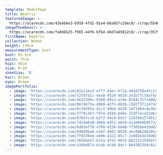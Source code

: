 ```yaml
---
template: ModelPage
title: Beatriz
featuredImage: >-
  https://ucarecdn.com/43eeb6e3-b918-4fd2-91e4-b6a857c2dec0/-/crop/5540x3170/0,35/-/preview/
imageThumbnail: >-
  https://ucarecdn.com/fa666b25-f965-44f6-bfb4-d4d7a65812c8/-/crop/3579x4912/1485,0/-/preview/
firstName: Beatriz
collection: Women
height: 170cm
measurementType: bust
bust: 83.5cm
waist: 75cm
hips: 95cm
size: 8-10
shoeSize: '8'
hair: Brown
eyes: Brown
imagePortfolio:
  - image: 'https://ucarecdn.com/82a116a3-ef77-44ec-b72a-d418758e43c1/'
  - image: 'https://ucarecdn.com/52f6fd1c-4ea0-4528-9020-2e1b77c58af9/'
  - image: 'https://ucarecdn.com/4b323d9c-b5b8-4913-a29e-8164c31fc408/'
  - image: 'https://ucarecdn.com/0678875e-d969-42f5-8b59-c5877371147d/'
  - image: 'https://ucarecdn.com/6c59295e-d1c2-49b6-8420-14f1964c8e38/'
  - image: 'https://ucarecdn.com/3779c267-f97d-4d16-b49e-319f7ac42246/'
  - image: 'https://ucarecdn.com/67b5fcc6-b3f2-44c8-8d1f-22b39815f401/'
  - image: 'https://ucarecdn.com/7d2de6a8-d868-4351-a859-41a9894b9572/'
  - image: 'https://ucarecdn.com/0d03ef78-4700-4156-b040-7f505bb43ddd/'
  - image: 'https://ucarecdn.com/696d9ba6-e16f-4401-8539-abc086246285/'
  - image: 'https://ucarecdn.com/7fd1384e-e496-4322-85c7-2e882e3e3dd0/'
  - image: 'https://ucarecdn.com/3b5bbe57-615a-4fd1-9015-0821311956bf/'
  - image: 'https://ucarecdn.com/a3dbd07a-6cab-4c88-8dcf-664302394c81/'
---
```


